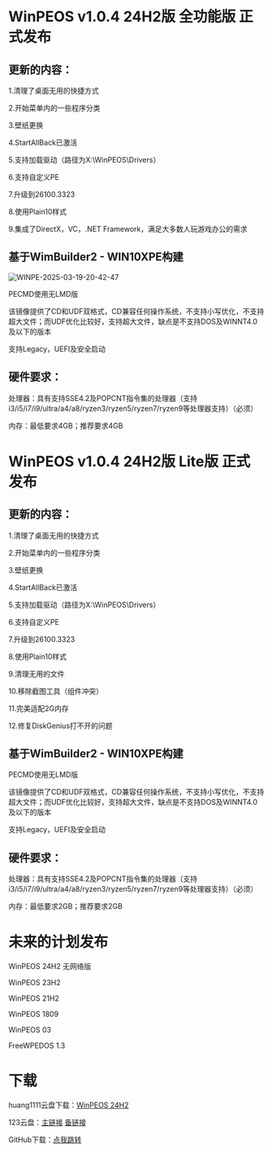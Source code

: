 # WinPEOS v1.0.4 24H2版 全功能版 正式发布

## 更新的内容：

1.清理了桌面无用的快捷方式

2.开始菜单内的一些程序分类

3.壁纸更换

4.StartAllBack已激活

5.支持加载驱动（路径为X:\WinPEOS\Drivers）

6.支持自定义PE

7.升级到26100.3323

8.使用Plain10样式

9.集成了DirectX，VC，.NET Framework，满足大多数人玩游戏办公的需求

## 基于WimBuilder2 - WIN10XPE构建

![WINPE-2025-03-19-20-42-47](https://github.com/user-attachments/assets/d28038a8-e202-4a43-921d-a56fab348a9d)

PECMD使用无LMD版

该镜像提供了CD和UDF双格式，CD兼容任何操作系统，不支持小写优化，不支持超大文件；而UDF优化比较好，支持超大文件，缺点是不支持DOS及WINNT4.0及以下的版本

支持Legacy，UEFI及安全启动

## 硬件要求：

处理器：具有支持SSE4.2及POPCNT指令集的处理器（支持i3/i5/i7/i9/ultra/a4/a8/ryzen3/ryzen5/ryzen7/ryzen9等处理器支持）（必须）

内存：最低要求4GB；推荐要求4GB

# WinPEOS v1.0.4 24H2版 Lite版 正式发布

## 更新的内容：

1.清理了桌面无用的快捷方式

2.开始菜单内的一些程序分类

3.壁纸更换

4.StartAllBack已激活

5.支持加载驱动（路径为X:\WinPEOS\Drivers）

6.支持自定义PE

7.升级到26100.3323

8.使用Plain10样式

9.清理无用的文件

10.移除截图工具（组件冲突）

11.完美适配2G内存

12.修复DiskGenius打不开的问题

## 基于WimBuilder2 - WIN10XPE构建

PECMD使用无LMD版

该镜像提供了CD和UDF双格式，CD兼容任何操作系统，不支持小写优化，不支持超大文件；而UDF优化比较好，支持超大文件，缺点是不支持DOS及WINNT4.0及以下的版本

支持Legacy，UEFI及安全启动

## 硬件要求：

处理器：具有支持SSE4.2及POPCNT指令集的处理器（支持i3/i5/i7/i9/ultra/a4/a8/ryzen3/ryzen5/ryzen7/ryzen9等处理器支持）（必须）

内存：最低要求2GB；推荐要求2GB

# 未来的计划发布

WinPEOS 24H2 无网络版

WinPEOS 23H2

WinPEOS 21H2

WinPEOS 1809

WinPEOS 03

FreeWPEDOS 1.3

# 下载

huang1111云盘下载：[WinPEOS 24H2](https://pan.huang1111.cn/s/Qz4dgUm)

123云盘：[主链接](https://www.123684.com/s/fBScTd-wPuh) [备链接](https://www.123912.com/s/fBScTd-wPuh)

GitHub下载：[点我跳转](https://github.com/tinymoduleQZforworkgroup/WinPEOS/releases/latest)
